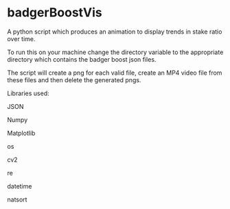 # badgerBoostVis
A python script which produces an animation to display trends in stake ratio over time.

To run this on your machine change the directory variable to the appropriate directory which contains the badger boost json files.

The script will create a png for each valid file, create an MP4 video file from these files and then delete the generated pngs.

Libraries used:

JSON

Numpy

Matplotlib

os

cv2

re

datetime

natsort
